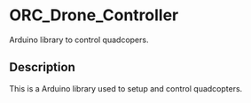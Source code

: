 # ORC_Drone_Controller

Arduino library to control quadcopers.

## Description

This is a Arduino library used to setup and control quadcopters.

